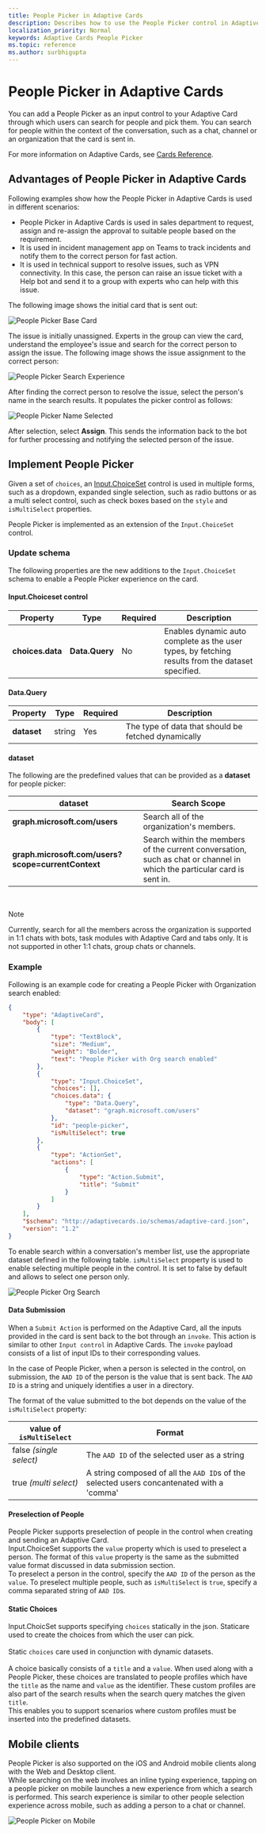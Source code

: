 ```yaml
---
title: People Picker in Adaptive Cards
description: Describes how to use the People Picker control in Adaptive Cards
localization_priority: Normal
keywords: Adaptive Cards People Picker
ms.topic: reference
ms.author: surbhigupta
---
```


# People Picker in Adaptive Cards

You can add a People Picker as an input control to your Adaptive Card through which users can search for people and pick them. You can search for people within the context of the conversation, such as a chat, channel or an organization that the card is sent in. 

For more information on Adaptive Cards, see [Cards Reference](cards-reference.md).

## Advantages of People Picker in Adaptive Cards

Following examples show how the People Picker in Adaptive Cards is used in different scenarios:

* People Picker in Adaptive Cards is used in sales department to request, assign and re-assign the approval to suitable people based on the requirement.
* It is used in incident management app on Teams to track incidents and notify them to the correct person for fast action. 
* It is used in technical support to resolve issues, such as VPN connectivity. In this case, the person can raise an issue ticket with a Help bot and send it to a group with experts who can help with this issue.

The following image shows the initial card that is sent out: 
 
![People Picker Base Card](../../assets/images/cards/peoplepicker-base-card.png)  

The issue is initially unassigned. Experts in the group can view the card, understand the employee's issue and search for the correct person to assign the issue. The following image shows the issue assignment to the correct person:

![People Picker Search Experience](../../assets/images/cards/peoplepicker-card-search.png)  

After finding the correct person to resolve the issue, select the person's name in the search results. It populates the picker control as follows:

![People Picker Name Selected](../../assets/images/cards/peoplepicker-name-selected.png) 

After selection, select **Assign**. This sends the information back to the bot for further processing and notifying the selected person of the issue.  

## Implement People Picker

Given a set of `choices`, an [Input.ChoiceSet](https://adaptivecards.io/explorer/Input.ChoiceSet.html) control is used in multiple forms, such as a dropdown, expanded single selection, such as radio buttons or as a multi select control, such as check boxes based on the `style` and `isMultiSelect` properties.  

People Picker is implemented as an extension of the `Input.ChoiceSet` control.  

### Update schema

The following properties are the new additions to the `Input.ChoiceSet` schema to enable a People Picker experience on the card.  

#### Input.Choiceset control

|Property |Type |Required |Description |
|----|----|----|----|
|**choices.data** |**Data.Query** |No |Enables dynamic auto complete as the user types, by fetching results from the dataset specified. |

#### Data.Query

|Property |Type |Required |Description |
|--|--|--|--|
|**dataset** |string |Yes |The type of data that should be fetched dynamically|   

#### dataset
The following are the predefined values that can be provided as a **dataset** for people picker:   

|dataset|Search Scope
|--|--|
|**graph.microsoft.com/users** |Search all of the organization's members.|
|**graph.microsoft.com/users?scope=currentContext** |Search within the members of the current conversation, such as chat or channel in which the particular card is sent in.|  

<br> 

> [!NOTE]
> Currently, search for all the members across the organization is supported in 1:1 chats with bots, task modules with Adaptive Card and tabs only. It is not supported in other 1:1 chats, group chats or channels.  

### Example
Following is an example code for creating a People Picker with Organization search enabled:

```json 
{
    "type": "AdaptiveCard",
    "body": [
        {
            "type": "TextBlock",
            "size": "Medium",
            "weight": "Bolder",
            "text": "People Picker with Org search enabled"
        },
        {
            "type": "Input.ChoiceSet",
            "choices": [],
            "choices.data": {
                "type": "Data.Query",
                "dataset": "graph.microsoft.com/users"
            },
            "id": "people-picker",
            "isMultiSelect": true
        },
        {
            "type": "ActionSet",
            "actions": [
                {
                    "type": "Action.Submit",
                    "title": "Submit"
                }
            ]
        }
    ],
    "$schema": "http://adaptivecards.io/schemas/adaptive-card.json",
    "version": "1.2"
}
```  

To enable search within a conversation's member list, use the appropriate dataset defined in the following table. `isMultiSelect` property is used to enable selecting multiple people in the control. It is set to false by default and allows to select one person only.

![People Picker Org Search](../../assets/images/cards/peoplepicker-org-search.png)

#### Data Submission
When a `Submit Action` is performed on the Adaptive Card, all the inputs provided in the card is sent back to the bot through an `invoke`. This action is similar to other `Input control` in Adaptive Cards. The `invoke` payload consists of a list of input IDs to their corresponding values.  

In the case of People Picker, when a person is selected in the control, on submission, the `AAD ID` of the person is the value that is sent back. The `AAD ID` is a string and uniquely identifies a user in a directory.

The format of the value submitted to the bot depends on the value of the `isMultiSelect` property:

|value of `isMultiSelect`|Format|
|--|--|
|false _(single select)_|The `AAD ID` of the selected user as a string|
|true _(multi select)_|A string composed of all the `AAD ID`s of the selected users concantenated with a 'comma'|  

#### Preselection of People
People Picker supports preselection of people in the control when creating and sending an Adaptive Card.  
Input.ChoiceSet supports the `value` property which is used to preselect a person. The format of this `value` property is the same as the submitted value format discussed in data submission section.  
To preselect a person in the control, specify the `AAD ID` of the person as the `value`. To preselect multiple people, such as `isMultiSelect` is `true`, specify a comma separated string of `AAD ID`s.

#### Static Choices
Input.ChoicSet supports specifying `choices` statically in the json. Staticare used to create the choices from which the user can pick.
<br><br>
Static `choices` care used in conjunction with dynamic datasets. 
<br><br>
A choice basically consists of a `title` and a `value`. When used along with a People Picker, these choices are translated to people profiles which have the `title` as the name and `value` as the identifier. These custom profiles are also part of the search results when the search query matches the given `title`.   
This enables you to support scenarios where custom profiles must be inserted into the predefined datasets.

## Mobile clients

People Picker is also supported on the iOS and Android mobile clients along with the Web and Desktop client.   
While searching on the web involves an inline typing experience, tapping on a people picker on mobile launches a new experience from which a search is performed. This search experience is similar to other people selection experience across mobile, such as adding a person to a chat or channel.

![People Picker on Mobile](../../assets/images/cards/people-picker-mobile-experience.gif)

